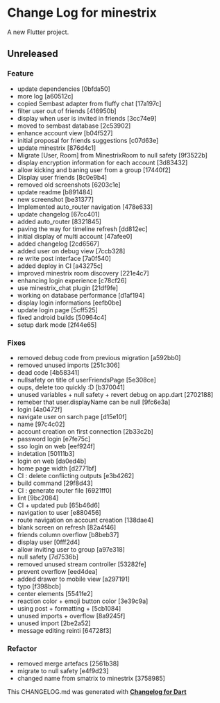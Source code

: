 # Change Log for minestrix
A new Flutter project.

## Unreleased

### Feature
* update dependencies [0bfda50]
* more log [a60512c]
* copied Sembast adapter from fluffy chat [17a197c]
* filter user out of friends [416950b]
* display when user is invited in friends [3cc74e9]
* moved to sembast database [2c53902]
* enhance account view [b04f527]
* initial proposal for friends suggestions [c07d63e]
* update minestrix [876d4c1]
* Migrate [User, Room] from MinestrixRoom to null safety [9f3522b]
* display encryption information for each account [3d83432]
* allow kicking and baning user from a group [17440f2]
* Display user friends [8c0e9b4]
* removed old screenshots [6203c1e]
* update readme [b891484]
* new screenshot [be31377]
* Implemented auto_router navigation [478e633]
* update changelog [67cc401]
* added auto_router [8321845]
* paving the way for timeline refresh [dd812ec]
* initial display of multi account [47afee0]
* added changelog [2cd6567]
* added user on debug view [7ccb328]
* re write post interface [7a0f540]
* added deploy in CI [a43275c]
* improved minestrix room discovery [221e4c7]
* enhancing login experience [c78cf26]
* use minestrix_chat plugin [21df9fe]
* working on database performance [d1af194]
* display login informations [eefb0be]
* update login page [5cff525]
* fixed android builds [50964c4]
* setup dark mode [2f44e65]

### Fixes
* removed debug code from previous migration [a592bb0]
* removed unused imports [251c306]
* dead code [4b58341]
* nullsafety on title of userFriendsPage [5e308ce]
* oups, delete too quickly :D [b370041]
* unused variables + null safety + revert debug on app.dart [2702188]
* remeber that user.displayName can be null [9fc6e3a]
* login [4a0472f]
* navigate user on sarch page [d15e10f]
* name [97c4c02]
* account creation on first connection [2b33c2b]
* password login [e7fe75c]
* sso login on web [eef924f]
* indetation [50111b3]
* login on web [da0ed4b]
* home page width [d2771bf]
* CI : delete conflicting outputs [e3b4262]
* build command [29f8d43]
* CI : generate router file [6921ff0]
* lint [9bc2084]
* CI + updated pub [65b46d6]
* navigation to user [e880456]
* route navigation on account creation [138dae4]
* blank screen on refresh [82a4f46]
* friends column overflow [b8beb37]
* display user [0fff2d4]
* allow inviting user to group [a97e318]
* null safety [7d7536b]
* removed unused stream  controller [53282fe]
* prevent overflow [eed4dea]
* added drawer to mobile view [a297191]
* typo [f398bcb]
* center elements [5541fe2]
* reaction color + emoji button color [3e39c9a]
* using post + formatting + [5cb1084]
* unused imports + overflow [8a9245f]
* unused import [2be2a52]
* message editing reinti [64728f3]

### Refactor
* removed merge artefacs [2561b38]
* migrate to null safety [e4f9d23]
* changed name from smatrix to minestrix [3758985]


This CHANGELOG.md was generated with [**Changelog for Dart**](https://pub.dartlang.org/packages/changelog)
